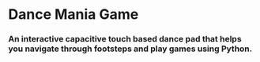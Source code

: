 # Dance Mania Game

### An interactive capacitive touch based dance pad that helps you navigate through footsteps and play games using Python.

